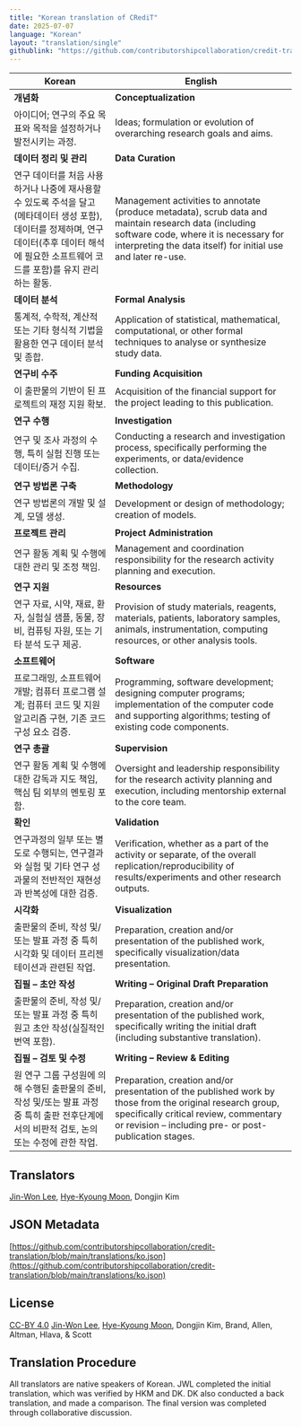 ```yaml
---
title: "Korean translation of CRediT"
date: 2025-07-07
language: "Korean"
layout: "translation/single"
githublink: "https://github.com/contributorshipcollaboration/credit-translation/blob/main/translations/ko.json"
---
```


| Korean | English |
| --- | --- |
| **개념화** | **Conceptualization** |
| 아이디어; 연구의 주요 목표와 목적을 설정하거나 발전시키는 과정. | Ideas; formulation or evolution of overarching research goals and aims. |
| **데이터 정리 및 관리** | **Data Curation** |
| 연구 데이터를 처음 사용하거나 나중에 재사용할 수 있도록 주석을 달고(메타데이터 생성 포함), 데이터를 정제하며, 연구 데이터(추후 데이터 해석에 필요한 소프트웨어 코드를 포함)를 유지 관리하는 활동. | Management activities to annotate (produce metadata), scrub data and maintain research data (including software code, where it is necessary for interpreting the data itself) for initial use and later re-use. |
| **데이터 분석** | **Formal Analysis** |
| 통계적, 수학적, 계산적 또는 기타 형식적 기법을 활용한 연구 데이터 분석 및 종합. | Application of statistical, mathematical, computational, or other formal techniques to analyse or synthesize study data. |
| **연구비 수주** | **Funding Acquisition** |
| 이 출판물의 기반이 된 프로젝트의 재정 지원 확보. | Acquisition of the financial support for the project leading to this publication. |
| **연구 수행** | **Investigation** |
| 연구 및 조사 과정의 수행, 특히 실험 진행 또는 데이터/증거 수집. | Conducting a research and investigation process, specifically performing the experiments, or data/evidence collection. |
| **연구 방법론 구축** | **Methodology** |
| 연구 방법론의 개발 및 설계, 모델 생성. | Development or design of methodology; creation of models. |
| **프로젝트 관리** | **Project Administration** |
| 연구 활동 계획 및 수행에 대한 관리 및 조정 책임. | Management and coordination responsibility for the research activity planning and execution. |
| **연구 지원** | **Resources** |
| 연구 자료, 시약, 재료, 환자, 실험실 샘플, 동물, 장비, 컴퓨팅 자원, 또는 기타 분석 도구 제공. | Provision of study materials, reagents, materials, patients, laboratory samples, animals, instrumentation, computing resources, or other analysis tools. |
| **소프트웨어** | **Software** |
| 프로그래밍, 소프트웨어 개발; 컴퓨터 프로그램 설계; 컴퓨터 코드 및 지원 알고리즘 구현, 기존 코드 구성 요소 검증. | Programming, software development; designing computer programs; implementation of the computer code and supporting algorithms; testing of existing code components. |
| **연구 총괄** | **Supervision** |
| 연구 활동 계획 및 수행에 대한 감독과 지도 책임, 핵심 팀 외부의 멘토링 포함. | Oversight and leadership responsibility for the research activity planning and execution, including mentorship external to the core team. |
| **확인** | **Validation** |
| 연구과정의 일부 또는 별도로 수행되는, 연구결과와 실험 및 기타 연구 성과물의 전반적인 재현성과 반복성에 대한 검증. | Verification, whether as a part of the activity or separate, of the overall replication/reproducibility of results/experiments and other research outputs. |
| **시각화** | **Visualization** |
| 출판물의 준비, 작성 및/또는 발표 과정 중 특히 시각화 및 데이터 프리젠테이션과 관련된 작업. | Preparation, creation and/or presentation of the published work, specifically visualization/data presentation. |
| **집필 – 초안 작성** | **Writing – Original Draft Preparation** |
| 출판물의 준비, 작성 및/또는 발표 과정 중 특히 원고 초안 작성(실질적인 번역 포함). | Preparation, creation and/or presentation of the published work, specifically writing the initial draft (including substantive translation). |
| **집필 – 검토 및 수정** | **Writing – Review & Editing** |
| 원 연구 그룹 구성원에 의해 수행된 출판물의 준비, 작성 및/또는 발표 과정 중 특히 출판 전후단계에서의 비판적 검토, 논의 또는 수정에 관한 작업. | Preparation, creation and/or presentation of the published work by those from the original research group, specifically critical review, commentary or revision – including pre- or post-publication stages. |

## Translators

[Jin-Won  Lee](https://orcid.org/0000-0001-6643-8863), [Hye-Kyoung  Moon](https://orcid.org/0000-0001-5260-4154), Dongjin  Kim

## JSON Metadata

[https://github.com/contributorshipcollaboration/credit-translation/blob/main/translations/ko.json](https://github.com/contributorshipcollaboration/credit-translation/blob/main/translations/ko.json)

## License

[CC-BY 4.0](https://creativecommons.org/licenses/by/4.0/) [Jin-Won  Lee](https://orcid.org/0000-0001-6643-8863), [Hye-Kyoung  Moon](https://orcid.org/0000-0001-5260-4154), Dongjin  Kim, Brand, Allen, Altman, Hlava, & Scott

## Translation Procedure

All translators are native speakers of Korean. JWL completed the initial translation, which was verified by HKM and DK. DK also conducted a back translation, and made a comparison. The final version was completed through collaborative discussion.